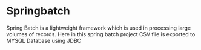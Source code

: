 # Springbatch
Spring Batch is a lightweight framework which is used  in processing large volumes of records. Here in this spring batch project CSV file is exported to MYSQL Database using JDBC 
